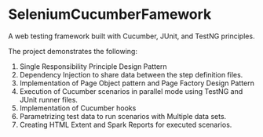 # SeleniumCucumberFamework
A web testing framework built with Cucumber, JUnit, and TestNG principles.

The project demonstrates the following:
1. Single Responsibility Principle Design Pattern
2. Dependency Injection to share data between the step definition files.
3. Implementation of Page Object pattern and Page Factory Design Pattern
4. Execution of Cucumber scenarios in parallel mode using TestNG and JUnit runner files.
5. Implementation of Cucumber hooks
6. Parametrizing test data to run scenarios with Multiple data sets.
7. Creating HTML Extent and Spark Reports for executed scenarios.
